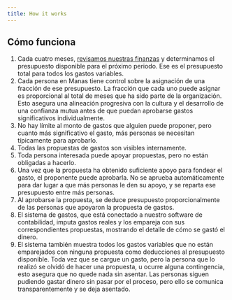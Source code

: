 ```yaml
---
title: How it works
---
```

## Cómo funciona

1. Cada cuatro meses, [revisamos nuestras finanzas](https://manas.tech/blog/2019/12/13/automated-financial-modeling/) y determinamos el presupuesto disponible para el próximo periodo. Ese es el presupuesto total para todos los gastos variables.
2. Cada persona en Manas tiene control sobre la asignación de una fracción de ese presupuesto. La fracción que cada uno puede asignar es proporcional al total de meses que ha sido parte de la organización. Esto asegura una alineación progresiva con la cultura y el desarrollo de una confianza mutua antes de que puedan aprobarse gastos significativos individualmente.
3. No hay límite al monto de gastos que alguien puede proponer, pero cuanto más significativo el gasto, más personas se necesitan típicamente para aprobarlo.
4. Todas las propuestas de gastos son visibles internamente.
5. Toda persona interesada puede apoyar propuestas, pero no están obligadas a hacerlo.
6. Una vez que la propuesta ha obtenido suficiente apoyo para fondear el gasto, el proponente puede aprobarla. No se aprueba automáticamente para dar lugar a que más personas le den su apoyo, y se reparta ese presupuesto entre más personas.
7. Al aprobarse la propuesta, se deduce presupuesto proporcionalmente de las personas que apoyaron la propuesta de gastos.
8. El sistema de gastos, que está conectado a nuestro software de contabilidad, imputa gastos reales y los empareja con sus correspondientes propuestas, mostrando el detalle de cómo se gastó el dinero.
9. El sistema también muestra todos los gastos variables que no están emparejados con ninguna propuesta como deducciones al presupuesto disponible. Toda vez que se cargue un gasto, pero la persona que lo realizó se olvidó de hacer una propuesta, u ocurre alguna contingencia, esto asegura que no quede nada sin asentar. Las personas siguen pudiendo gastar dinero sin pasar por el proceso, pero ello se comunica transparentemente y se deja asentado.

